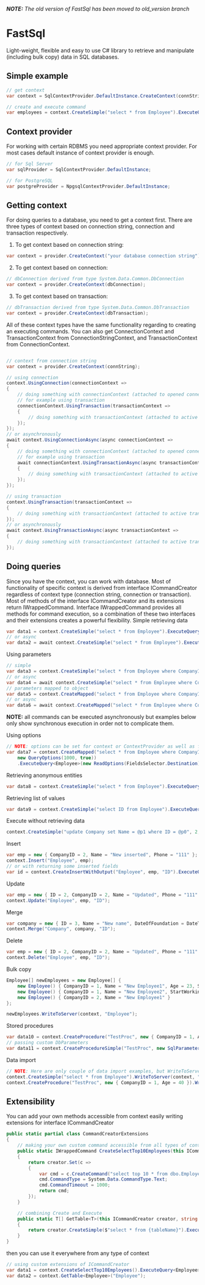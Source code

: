_**NOTE:** The old version of FastSql has been moved to old\_version branch_
# FastSql
Light-weight, flexible and easy to use C# library to retrieve and manipulate (including bulk copy) data in SQL databases. 

## Simple example
  ```csharp
  // get context
  var context = SqlContextProvider.DefaultInstance.CreateContext(connString);

  // create and execute command
  var employees = context.CreateSimple("select * from Employee").ExecuteQuery<Employee>().ToArray();
  ```
## Context provider
For working with certain RDBMS you need appropriate context provider. For most cases default instance of context provider is enough.
  ```csharp
  // for Sql Server
  var sqlProvider = SqlContextProvider.DefaultInstance;

  // for PostgreSQL
  var postgreProvider = NpgsqlContextProvider.DefaultInstance;
  ```

## Getting context
For doing queries to a database, you need to get a context first. There are three types of context based on connection string, connection and transaction respectively.
1. To get context based on connection string:
  ```csharp
  var context = provider.CreateContext("your database connection string");
  ```
2. To get context based on connection:
  ```csharp
  // dbConnection derived from type System.Data.Common.DbConnection
  var context = provider.CreateContext(dbConnection);
  ```
3. To get context based on transaction:
  ```csharp
  // dbTransaction derived from type System.Data.Common.DbTransaction
  var context = provider.CreateContext(dbTransaction);
  ```
All of these context types have the same functionality regarding to creating an executing commands. 
You can also get ConnectionContext and TransactionContext from ConnectionStringContext, and TransactionContext from ConnectionContext.
  ```csharp
  
  // context from connection string
  var context = provider.CreateContext(connString);
  
  // using connection
  context.UsingConnection(connectionContext =>
  {
      // doing something with connectionContext (attached to opened connection)
      // for example using transaction
      connectionContext.UsingTransaction(transactionContext =>
      {
          // doing something with transactionContext (attached to active transaction)
      });
  });
  // or asynchronously
  await context.UsingConnectionAsync(async connectionContext =>
  {
      // doing something with connectionContext (attached to opened connection)
      // for example using transaction
      await connectionContext.UsingTransactionAsync(async transactionContext =>
      {
          // doing something with transactionContext (attached to active transaction)
      });
  });
  
  // using transaction
  context.UsingTransaction(transactionContext =>
  {
      // doing something with transactionContext (attached to active transaction)
  });
  // or asynchronously
  await context.UsingTransactionAsync(async transactionContext =>
  {
      // doing something with transactionContext (attached to active transaction)
  });
  ```

## Doing queries
Since you have the context, you can work with database.
Most of functionality of specific context is derived from interface ICommandCreator regardless of context type (connection string, connection or transaction). Most of methods of the interface ICommandCreator and its extensions return IWrappedCommand. Interface IWrappedCommand provides all methods for command execution, so a combination of these two interfaces and their extensions creates a powerful flexibility.
Simple retrieving data
  ```csharp
  var data1 = context.CreateSimple("select * from Employee").ExecuteQuery<Employee>().ToArray();
  // or async
  var data2 = await context.CreateSimple("select * from Employee").ExecuteQueryAsync<Employee>().ToArray();
  ```
Using parameters
  ```csharp
  // simple
  var data3 = context.CreateSimple("select * from Employee where CompanyID = @p0 and Age > @p1", 1, 40).ExecuteQuery<Employee>().ToArray();
  // or async
  var data4 = await context.CreateSimple("select * from Employee where CompanyID = @p0 and Age > @p1", 1, 40).ExecuteQueryAsync<Employee>().ToArray();
  // parameters mapped to object
  var data5 = context.CreateMapped("select * from Employee where CompanyID = @CompanyID and Age > @Age", new { CompanyID = 1, Age = 40 }).ExecuteQuery<Employee>().ToArray();
  // or async
  var data6 = await context.CreateMapped("select * from Employee where CompanyID = @CompanyID and Age > @Age", new { CompanyID = 1, Age = 40 }).ExecuteQueryAsync<Employee>().ToArray();
  ```

**NOTE:** all commands can be executed asynchronously but examples below only show synchronous execution in order not to complicate them.

Using options 
  ```csharp
  // NOTE: options can be set for context or ContextProvider as well as for certain command
  var data7 = context.CreateMapped("select * from Employee where CompanyID = @CompanyID and Age > @Age", new { CompanyID = 1, Age = 40 },
      new QueryOptions(1000, true))
      .ExecuteQuery<Employee>(new ReadOptions(FieldsSelector.Destination)).ToArray();
  ```
  
Retrieving anonymous entities
  ```csharp
  var data8 = context.CreateSimple("select * from Employee").ExecuteQueryAnonymous(new { ID = 0, Name = ""}).ToArray();
  ```
Retrieving list of values
  ```csharp
  var data9 = context.CreateSimple("select ID from Employee").ExecuteQueryFirstColumn<int>().ToArray();
  ```  
Execute without retrieving data
  ```csharp
  context.CreateSimple("update Company set Name = @p1 where ID = @p0", 2, "Updated Co").ExecuteNonQuery();
  ```  
Insert
  ```csharp
  var emp = new { CompanyID = 2, Name = "New inserted", Phone = "111" };
  context.Insert("Employee", emp);
  // or with returning some inserted fields
  var id = context.CreateInsertWithOutput("Employee", emp, "ID").ExecuteQueryFirstColumn<int>().First();
  ```  
Update
  ```csharp
  var emp = new { ID = 2, CompanyID = 2, Name = "Updated", Phone = "111" };
  context.Update("Employee", emp, "ID");
  ```
Merge
  ```csharp
  var company = new { ID = 3, Name = "New name", DateOfFoundation = DateTime.Now };
  context.Merge("Company", company, "ID");
  ```  
Delete
  ```csharp
  var emp = new { ID = 2, CompanyID = 2, Name = "Updated", Phone = "111" };
  context.Delete("Employee", emp, "ID");
  ```
Bulk copy
  ```csharp
  Employee[] newEmployees = new Employee[] {
      new Employee() { CompanyID = 1, Name = "New Employee1", Age = 23, StartWorking = DateTime.UtcNow },
      new Employee() { CompanyID = 1, Name = "New Employee2", StartWorking = DateTime.UtcNow },
      new Employee() { CompanyID = 2, Name = "New Employee1" }
  };
  
  newEmployees.WriteToServer(context, "Employee");
  ```  
Stored procedures
  ```csharp
  var data10 = context.CreateProcedure("TestProc", new { CompanyID = 1, Age = 40 }).ExecuteQuery<Employee>().ToArray();
  // passing custom DbParameters
  var data11 = context.CreateProcedureSimple("TestProc", new SqlParameter("CompanyID", 1), new SqlParameter("Age", 40)).ExecuteQuery<Employee>().ToArray();
  ```  
Data import
  ```csharp
  // NOTE: Here are only couple of data import examples, but WriteToServer functionality can be applied for any IWrappedCommand
  context.CreateSimple("select * from Employee").WriteToServer(context, "Employee");
  context.CreateProcedure("TestProc", new { CompanyID = 1, Age = 40 }).WriteToServer(context, "Employee");
  ```

## Extensibility
You can add your own methods accessible from context easily writing extensions for interface ICommandCreator
  ```csharp
  public static partial class CommandCreatorExtensions
  {
      // making your own custom command accessible from all types of contexts (connection string, connection, transaction)
      public static IWrappedCommand CreateSelectTop10Employees(this ICommandCreator creator)
      {
          return creator.Set(c =>
          {
              var cmd = c.CreateCommand("select top 10 * from dbo.Employee");
              cmd.CommandType = System.Data.CommandType.Text;
              cmd.CommandTimeout = 1000;
              return cmd;
          });
      }
  
      // combining Create and Execute
      public static T[] GetTable<T>(this ICommandCreator creator, string tableName) where T : new()
      {
          return creator.CreateSimple($"select * from {tableName}").ExecuteQuery<T>().ToArray();
      }
  }
  ```
  then you can use it everywhere from any type of context
  ```csharp
  // using custom extensions of ICommandCreator
  var data1 = context.CreateSelectTop10Employees().ExecuteQuery<Employee>().ToArray();
  var data2 = context.GetTable<Employee>("Employee");
  ```
